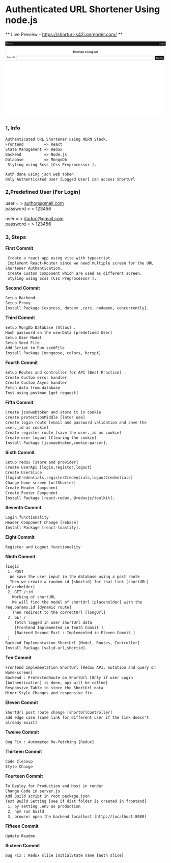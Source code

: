 # Authenticated URL Shortener Using node.js

** Live Preview - https://shorturl-s42i.onrender.com/ **

![Alt text](image.png)

### 1, Info

```
Authenticated URL Shortener using MERN Stack.
Frontend         => React
State Management => Redux
Backend          => Node.js
Database         => MongoDb
 Styling using Scss [Css Preprocessor ].
```

```
Auth done using json web token
Only Authenticated User [Logged User] can access ShortUrl
```

### 2,Predefined User [For Login]

user = > author@gmail.com  
password = > 123456

user = > itadori@gmail.com  
password = > 123456

### 3, Steps

**First Commit**

```
 Create a react app using vite with typescript.
 Implement React-Router since we need multiple screen for the URL Shortener Authentication.
 Create Custom Component which are used as different screen.
 Styling using Scss [Css Preprocessor ].
```

**Second Commit**

```
Setup Backend.
Setup Proxy.
Install Package [express, dotenv ,cors, nodemon, concurrently].
```

**Third Commit**

```
Setup MongDb Database [Atlas] .
Hash password on the userData [predefined User]
Setup User Model
Setup Seed File
Add Script to Run seedFile
Install Package [mongoose, colors, bcrypt].
```

**Fourth Commit**

```
Setup Routes and controller for API [Best Practice] .
Create Custom error handler
Create Custom Async handler
Fetch data from database
Test using postman [get request]
```

**Fifth Commit**

```
Create jsonwebtoken and store it in cookie
Create protectionMiddle [later use]
Create login route [email and password validation and save the user._id as cookie]
Create register route [save the user._id as cookie]
Create user logout [Clearing the cookie]
Install Package [jsonwebtoken,cookie-parser].
```

**Sixth Commit**

```
Setup redux [store and provider]
Create UserApi [login,register,logout]
Create UserSlice [loginCredentials,registerCredentials,logoutCredentials]
Change home screen [urlShorter]
Create Header Component
Create Footer Component
Install Package [react-redux, @reduxjs/toolkit].
```

**Seventh Commit**

```
Login functionality
Header Component Change [rebase]
Install Package [react-toastify].
```

**Eight Commit**

```
Register and Logout functionality
```

**Ninth Commit**

```
[Logic
 1, POST
  We save the user input in the database using a post route
  Then we create a random id [shortid] for that link [shortURL] [placeholder]
 2, GET /:id
   Working of shortURL
   We will find the model of shortUrl [placeholder] with the req.params.id [dynamic route]
   Then redirect to the correctUrl [longUrl]
 3, GET /
    fetch logged in user shortUrl data
    [Frontend Implemented in Tenth Commit ]
    [Backend Second Part : Implemented in Eleven Commit ]
 ]
Backend Implementation ShortUrl [Model, Routes, Controller]
Install Package [valid-url,shortid].
```

**Ten Commit**

```
Frontend Implementation ShortUrl [Redux API, mutation and query on Home-screen]
Backend : ProtectedRoute on ShortUrl [Only if user Login [Authentication] is done, api will be called]
Responsive Table to store the ShortUrl data
Minor Style Changes and responsive fix
```

**Eleven Commit**

```
ShortUrl post route change [shortUrlController]
add edge case [same link for different user if the link doesn't already exist]
```

**Twelve Commit**

```
Bug Fix : Automated Re-fetching [Redux]
```

**Thirteen Commit**

```
Code Cleanup
Style Change
```

**Fourteen Commit**

```
To Deploy for Production and Host in render
Change Code in server.js
Add Build script in root package.json
Test Build Setting [see if dist folder is created in frontend]
 1, by setting .env as production
 2, npm run build
 3, browser open the backend localhost [http://localhost:8080]
```

**Fifteen Commit**

```
Update Readme
```

**Sixteen Commit**

```
Bug Fix : Redux slice initialState name [auth slice]
```

